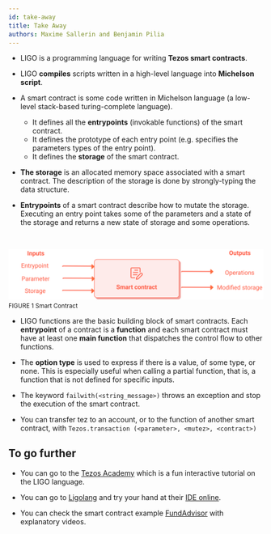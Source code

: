 ```yaml
---
id: take-away
title: Take Away
authors: Maxime Sallerin and Benjamin Pilia
---
```


- LIGO is a programming language for writing **Tezos smart contracts**.
- LIGO **compiles** scripts written in a high-level language into **Michelson script**.

- A smart contract is some code written in Michelson language (a low-level stack-based turing-complete language).
    - It defines all the **entrypoints** (invokable functions) of the smart contract.
    - It defines the prototype of each entry point (e.g. specifies the parameters types of the entry point).
    - It defines the **storage** of the smart contract.

- **The storage** is an allocated memory space associated with a smart contract.
  The description of the storage is done by strongly-typing the data structure.

- **Entrypoints** of a smart contract describe how to mutate the storage.
  Executing an entry point takes some of the parameters and a state of the storage
  and returns a new state of storage and some operations.
  
<br/>

![](../../static/img/ligo/smart_contract.svg)
<small className="figure">FIGURE 1 Smart Contract</small>

- LIGO functions are the basic building block of smart contracts.
  Each **entrypoint** of a contract is a **function**
  and each smart contract must have at least one **main function**
  that dispatches the control flow to other functions.

- The **option type** is used to express if there is a value, of some type, or none.
  This is especially useful when calling a partial function, that is, a function that is not defined for specific inputs.

- The keyword `failwith(<string_message>)` throws an exception and stop the execution of the smart contract.

- You can transfer tez to an account, or to the function of another smart contract, with `Tezos.transaction (<parameter>, <mutez>, <contract>)`

## To go further

- You can go to the [Tezos Academy](https://tezosacademy.io/pascal/chapter-about)
  which is a fun interactive tutorial on the LIGO language.

- You can go to [Ligolang](https://ligolang.org/)
  and try your hand at their [IDE online](https://ide.ligolang.org/).

- You can check the smart contract
  example [FundAdvisor](https://github.com/frankhillard/ligo_tutorial_fundadvisor) with explanatory videos.
  
